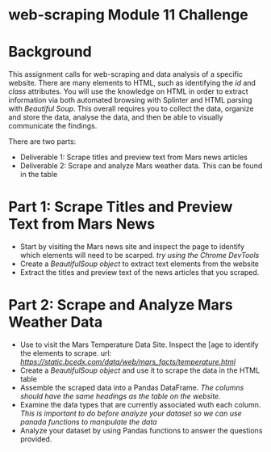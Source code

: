 # web-scraping Module 11 Challenge

# Background
This assignment calls for web-scraping and data analysis of a specific website. There are many elements to HTML, such as identifying the *id* and *class* attributes. 
You will use the knowledge on HTML in order to extract information via both automated browsing with Splinter and HTML parsing with *Beautiful Soup*.
This overall requires you to collect the data, organize and store the data, analyse the data, and then be able to visually communicate the findings.

There are two parts:
- Deliverable 1: Scrape titles and preview text from Mars news articles
- Deliverable 2: Scrape and analyze Mars weather data. This can be found in the table

# Part 1: Scrape Titles and Preview Text from Mars News
- Start by visiting the Mars news site and inspect the page to identify which elements will need to be scarped. *try using the Chrome DevTools*
- Create a *BeautifulSoup object* to extract text elements from the website
- Extract the titles and preview text of the news articles that you scraped.

# Part 2: Scrape and Analyze Mars Weather Data
- Use <automated browsing> to visit the Mars Temperature Data Site. Inspect the [age to identify the elements to scrape. url: *https://static.bcedx.com/data/web/mars_facts/temperature.html*
- Create a *BeautifulSoup object* and use it to scrape the data in the HTML table
- Assemble the scraped data into a Pandas DataFrame. *The columns should have the same headings as the table on the website.*
- Examine the data types that are currently associated wuth each column. *This is important to do before analyze your dataset so we can use panada functions to manipulate the data*
- Analyze your dataset by using Pandas functions to answer the questions provided.
